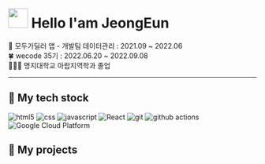 # <img src="https://emojis.slackmojis.com/emojis/images/1531849430/4246/blob-sunglasses.gif?1531849430" width="40"/> Hello I'am JeongEun </br>

<p>
🚗 모두가딜러 앱 - 개발팀 데이터관리 : 2021.09 ~ 2022.06 </br>
🍀 wecode 35기 : 2022.06.20 ~ 2022.09.08 </br>
👩🏻‍🎓 명지대학교 아랍지역학과 졸업
</p>

-------
## 👀 My tech stock
<p>
<img alt="html5" src="https://img.shields.io/badge/-HTML5-E34F26?style=flat-square&logo=html5&logoColor=white" />
<img alt="css" src="https://img.shields.io/badge/-CSS-FB542B?style=flat-square&logo=brave&logoColor=white" />  
<img alt="javascript" src="https://img.shields.io/badge/-JavaScript-8DD6F9?style=flat-square&logo=git&logoColor=white" />
<img alt="React" src="https://img.shields.io/badge/-React-45b8d8?style=flat-square&logo=react&logoColor=white" />
<img alt="git" src="https://img.shields.io/badge/-Git-F05032?style=flat-square&logo=git&logoColor=white" />  
<img alt="github actions" src="https://img.shields.io/badge/-Github_Actions-2088FF?style=flat-square&logo=github-actions&logoColor=white" />
<img alt="Google Cloud Platform" src="https://img.shields.io/badge/-Google_Cloud_Platform-1a73e8?style=flat-square&logo=google-cloud&logoColor=white" />
</p>

## 👀 My projects

<!--
**wjddms4107/wjddms4107** is a ✨ _special_ ✨ repository because its `README.md` (this file) appears on your GitHub profile.

Here are some ideas to get you started:

- 🔭 I’m currently working on ...
- 🌱 I’m currently learning ...
- 👯 I’m looking to collaborate on ...
- 🤔 I’m looking for help with ...
- 💬 Ask me about ...
- 📫 How to reach me: ...
- 😄 Pronouns: ...
- ⚡ Fun fact: ...
-->

